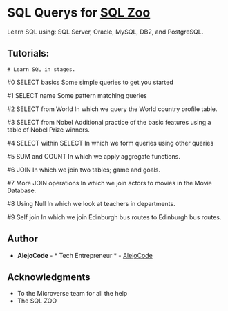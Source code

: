 
  # 
    
# SQL Querys for [SQL Zoo](https://sqlzoo.net/wiki/SQL_Tutorial) 

Learn SQL using: SQL Server, Oracle, MySQL, DB2, and PostgreSQL.

## Tutorials:

    # Learn SQL in stages.

  #0 SELECT basics
    Some simple queries to get you started

  #1 SELECT name
    Some pattern matching queries

  #2 SELECT from World
    In which we query the World country profile table.

  #3 SELECT from Nobel
    Additional practice of the basic features using a table of Nobel Prize winners.

  #4 SELECT within SELECT
    In which we form queries using other queries
      
  #5 SUM and COUNT
    In which we apply aggregate functions.

  #6 JOIN
    In which we join two tables; game and goals.
    
  #7 More JOIN operations
    In which we join actors to movies in the Movie Database.
  
  #8 Using Null
    In which we look at teachers in departments. 
  
  #9 Self join
    In which we join Edinburgh bus routes to Edinburgh bus routes.

## Author

* **AlejoCode** - * Tech Entrepreneur * - [AlejoCode](https://github.com/AlejoCode)


## Acknowledgments

* To the Microverse team for all the help
* The SQL ZOO
